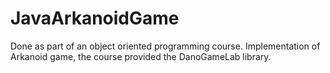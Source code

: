 # JavaArkanoidGame
Done as part of an object oriented programming course. 
Implementation of Arkanoid game, the course provided the DanoGameLab library.
